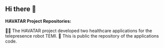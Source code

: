 ## Hi there 👋


**HAVATAR Project Repositories:**

🙋‍♀️ The HAVATAR project developed two healthcare applications for the telepresence robot TEMI.
🌈 This is public the repository of the applications code.
